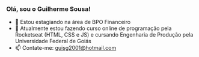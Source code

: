 ### Olá, sou o Guilherme Sousa!

- 🔭 Estou estagiando na área de BPO Financeiro
- 🌱 Atualmente estou fazendo curso online de programação pela Rocketseat (HTML, CSS e JS) e cursando Engenharia de Produção pela Universidade Federal de Goiás
- 📫 Contate-me: guisg2001@hotmail.com

